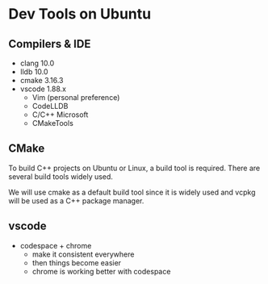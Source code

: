 # Dev Tools on Ubuntu

## Compilers & IDE

- clang 10.0
- lldb 10.0
- cmake 3.16.3     
- vscode 1.88.x
    - Vim (personal preference)
    - CodeLLDB
    - C/C++ Microsoft
    - CMakeTools

## CMake 

To build C++ projects on Ubuntu or Linux, a build tool is required. 
There are several build tools widely used. 

We will use cmake as a default build tool since it is widely used 
and vcpkg will be used as a C++ package manager.

## vscode

- codespace + chrome
    - make it consistent everywhere
    - then things become easier
    - chrome is working better with codespace



    









